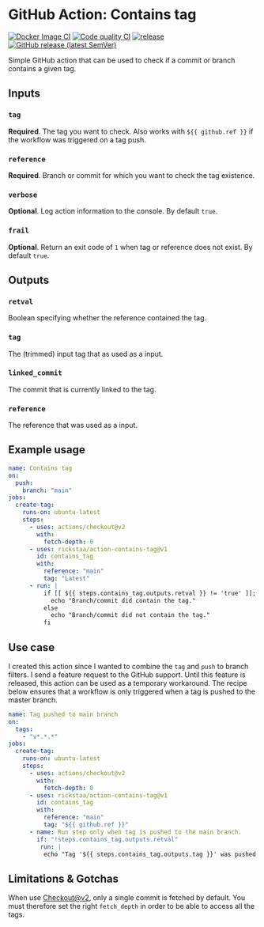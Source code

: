 # GitHub Action: Contains tag

[![Docker Image CI](https://github.com/rickstaa/action-contains-tag/workflows/Docker%20Image%20CI/badge.svg)](https://github.com/rickstaa/action-contains-tag/actions)
[![Code quality CI](https://github.com/rickstaa/action-contains-tag/workflows/Code%20quality%20CI/badge.svg)](https://github.com/rickstaa/action-contains-tag/actions?query=workflow%3A%22Code+quality+CI%22)
[![release](https://github.com/rickstaa/action-contains-tag/workflows/release/badge.svg)](https://github.com/rickstaa/action-contains-tag/actions?query=workflow%3Arelease)
[![GitHub release (latest SemVer)](https://img.shields.io/github/v/release/rickstaa/action-contains-tag?logo=github&sort=semver)](https://github.com/rickstaa/action-contains-tag/releases)

Simple GitHub action that can be used to check if a commit or branch contains a given tag.

## Inputs

### `tag`

**Required**. The tag you want to check. Also works with `${{ github.ref }}` if the workflow was triggered on a tag push.

### `reference`

**Required**. Branch or commit for which you want to check the tag existence.

### `verbose`

**Optional**. Log action information to the console. By default `true`.

### `frail`

**Optional**. Return an exit code of `1` when tag or reference does not exist. By default `true`.

## Outputs

### `retval`

Boolean specifying whether the reference contained the tag.

### `tag`

The (trimmed) input tag that as used as a input.

### `linked_commit`

The commit that is currently linked to the tag.

### `reference`

The reference that was used as a input.

## Example usage

```yml
name: Contains tag
on:
  push:
    branch: "main"
jobs:
  create-tag:
    runs-on: ubuntu-latest
    steps:
      - uses: actions/checkout@v2
        with:
          fetch-depth: 0
      - uses: rickstaa/action-contains-tag@v1
        id: contains_tag
        with:
          reference: "main"
          tag: "Latest"
      - run: |
          if [[ ${{ steps.contains_tag.outputs.retval }} != 'true' ]]; then
            echo "Branch/commit did contain the tag."
          else
            echo "Branch/commit did not contain the tag."
          fi
```

## Use case

I created this action since I wanted to combine the `tag` and `push` to branch filters. I send a feature request to the GitHub support. Until this feature is released, this action can be used as a temporary workaround. The recipe below ensures that a workflow is only triggered when a tag is pushed to the master branch.

```yml
name: Tag pushed to main branch
on:
  tags:
    - "v*.*.*"
jobs:
  create-tag:
    runs-on: ubuntu-latest
    steps:
      - uses: actions/checkout@v2
        with:
          fetch-depth: 0
      - uses: rickstaa/action-contains-tag@v1
        id: contains_tag
        with:
          reference: "main"
          tag: "${{ github.ref }}"
      - name: Run step only when tag is pushed to the main branch.
        if: "!steps.contains_tag.outputs.retval"
         run: |
          echo "Tag '${{ steps.contains_tag.outputs.tag }}' was pushed to the '${{ steps.contains_tag.outputs.reference }}' branch."
```

## Limitations & Gotchas

When use [Checkout@v2](https://github.com/actions/checkout), only a single commit is fetched by default. You must therefore set the right `fetch_depth` in order to be able to access all the tags.
